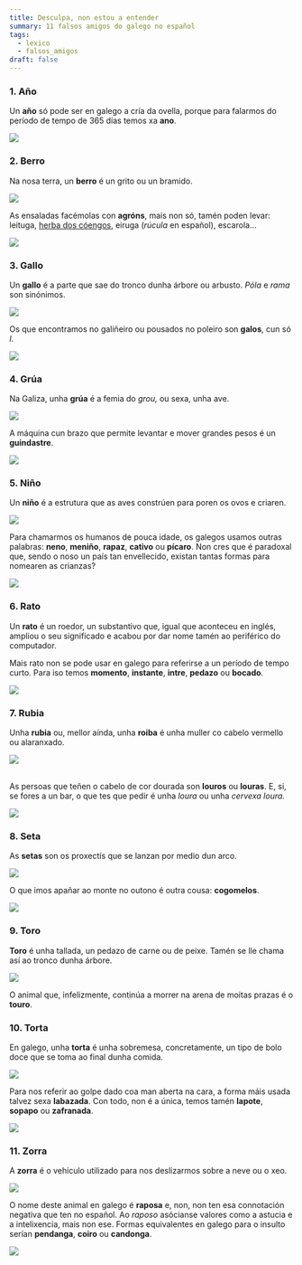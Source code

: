 ```yaml
---
title: Desculpa, non estou a entender
summary: 11 falsos amigos do galego no español
tags:
  - lexico
  - falsos_amigos
draft: false
---
```

### 1. Año

Un **año** só pode ser en galego a cría da ovella, porque para falarmos do período de tempo de 365 días temos xa **ano**.

![](/img/año.jpg)

### 2. Berro

Na nosa terra, un **berro** é un grito ou un bramido.

![](/img/berro.jpg)

As ensaladas facémolas con **agróns**, mais non só, tamén poden levar: leituga, [herba dos cóengos](https://portaldaspalabras.gal/lexico/mira-que-din/herba-dos-coengos/), eiruga (*rúcula* en español), escarola...

![](/img/agron.jpg)

### 3. Gallo

Un **gallo** é a parte que sae do tronco dunha árbore ou arbusto. *Póla* e *rama* son sinónimos.

![](/img/gallo.jpg)

Os que encontramos no galiñeiro ou pousados no poleiro son **galos**, cun só *l.*

![](/img/galo.jpg)

### 4. Grúa

Na Galiza, unha **grúa** é a femia do *grou,* ou sexa, unha ave.

![](/img/grua.jpg)

A máquina cun brazo que permite levantar e mover grandes pesos é un **guindastre**.

![](/img/o_guindastre.jpg)

### 5. Niño

Un **niño** é a estrutura que as aves constrúen para poren os ovos e criaren.

![](/img/niño.jpg)

Para chamarmos os humanos de pouca idade, os galegos usamos outras palabras: **neno**, **meniño**, **rapaz**, **cativo** ou **pícaro**. Non cres que é paradoxal que, sendo o noso un país tan envellecido, existan tantas formas para nomearen as crianzas?

![](/img/neno.jpg)

### 6. Rato

Un **rato** é un roedor, un substantivo que, igual que aconteceu en inglés, ampliou o seu significado e acabou por dar nome tamén ao periférico do computador.

Mais rato non se pode usar en galego para referirse a un período de tempo curto. Para iso temos  **momento**, **instante**, **intre**, **pedazo** ou **bocado**.

![](/img/rato_animal.jpg)

### 7. Rubia

Unha **rubia** ou, mellor aínda, unha **roiba** é unha muller co cabelo vermello ou alaranxado.

![](/img/roiba.jpg)

\
As persoas que teñen o cabelo de cor dourada son **louros** ou **louras**. E, si, se fores a un bar, o que tes que pedir é unha *loura* ou unha *cervexa loura.*

![](/img/loura.jpg)

### 8. Seta

As **setas** son os proxectís que se lanzan por medio dun arco.

![](/img/setas.jpg)

O que imos apañar ao monte no outono é outra cousa: **cogomelos**.

![](/img/cogomelos.jpg)

### 9. Toro

**Toro** é unha tallada, un pedazo de carne ou de peixe. Tamén se lle chama así ao tronco dunha árbore.

![](/img/toro_salmon.jpg)

O animal que, infelizmente, continúa a morrer na arena de moitas prazas é o **touro**.

### 10. Torta

En galego, unha **torta** é unha sobremesa, concretamente, un tipo de bolo doce que se toma ao final dunha comida.

![](/img/torta_bolo.jpg)

Para nos referir ao golpe dado coa man aberta na cara, a forma máis usada talvez sexa **labazada**. Con todo, non é a única, temos tamén **lapote**, **sopapo** ou **zafranada**.

![](/img/labazada.jpg)

### 11. Zorra

A **zorra** é o vehículo utilizado para nos deslizarmos sobre a neve ou o xeo.

![](/img/zorra.jpg)

O nome deste animal en galego é **raposa** e, non, non ten esa connotación negativa que ten no español. Ao *raposo* asócianse valores como a astucia e a intelixencia, mais non ese. Formas equivalentes en galego para o insulto serían **pendanga**, **coiro** ou **candonga**.

![](/img/raposa.jpg)
